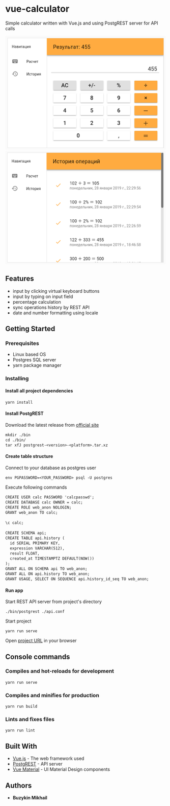 # vue-calculator
Simple calculator written with Vue.js and using PostgREST server for API calls 

![Panel](https://raw.githubusercontent.com/HiggsBison/vue-calculator/master/src/assets/screenshots/panel.png)
![History](https://raw.githubusercontent.com/HiggsBison/vue-calculator/master/src/assets/screenshots/history.png)


## Features

* input by clicking virtual keyboard buttons
* input by typing on input field
* percentage calculation
* sync operations history by REST API
* date and number formatting using locale

## Getting Started

### Prerequisites

* Linux based OS
* Postgres SQL server
* yarn package manager

### Installing

#### Install all project dependencies

```
yarn install
```

#### Install PostgREST

Download the latest release from [official site](https://github.com/PostgREST/postgrest/releases/tag/v5.2.0)
```
mkdir ./bin
cd ./bin/
tar xfJ postgrest-<version>-<platform>.tar.xz
```

#### Create table structure

Connect to your database as postgres user

```
env PGPASSWORD=<YOUR_PASSWORD> psql -U postgres
```

Execute following commands

```
CREATE USER calc PASSWORD 'calcpasswd';
CREATE DATABASE calc OWNER = calc;
CREATE ROLE web_anon NOLOGIN;
GRANT web_anon TO calc;

\c calc;

CREATE SCHEMA api;
CREATE TABLE api.history (
  id SERIAL PRIMARY KEY,
  expression VARCHAR(512),
  result FLOAT,
  created_at TIMESTAMPTZ DEFAULT(NOW())
);
GRANT ALL ON SCHEMA api TO web_anon;
GRANT ALL ON api.history TO web_anon;
GRANT USAGE, SELECT ON SEQUENCE api.history_id_seq TO web_anon;

```

#### Run app

Start REST API server from project's directory
```
./bin/postgrest ./api.conf
``` 

Start project
```
yarn run serve
```
Open [project URL](http://localhost:8080/) in your browser 

## Console commands

### Compiles and hot-reloads for development
```
yarn run serve
```

### Compiles and minifies for production
```
yarn run build
```

### Lints and fixes files
```
yarn run lint
```

## Built With

* [Vue.js](https://ru.vuejs.org) - The web framework used
* [PostgREST](http://postgrest.org) - API server
* [Vue Material](https://vuematerial.io) - UI Material Design components

## Authors

* **Buzykin Mikhail**
